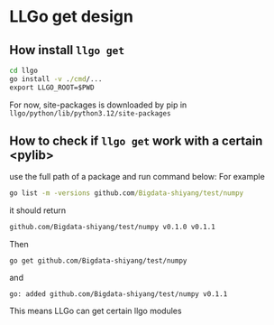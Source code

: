 # LLGo get design
## How install `llgo get`
```cmd
cd llgo
go install -v ./cmd/...
export LLGO_ROOT=$PWD
```
For now, site-packages is downloaded by pip in `llgo/python/lib/python3.12/site-packages`

## How to check if `llgo get` work with a certain \<pylib\>
use the full path of a package and run command below:
For example
```cmd
go list -m -versions github.com/Bigdata-shiyang/test/numpy
```
it should return 
```cmd
github.com/Bigdata-shiyang/test/numpy v0.1.0 v0.1.1
```
Then
```
go get github.com/Bigdata-shiyang/test/numpy
```
and
```
go: added github.com/Bigdata-shiyang/test/numpy v0.1.1
```
This means LLGo can get certain llgo modules